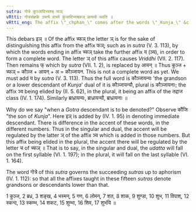 ```yaml
---
sutra: गोत्रे कुञ्जादिभ्यश्च् फञ्
vRtti: गोत्रसंज्ञके ऽपत्ये वाच्ये कुंजादिभ्यश्च्फञ् प्रत्ययो भवति ॥
vRtti_eng: The affix \"_chphan_\" comes after the words \"_Kunja_\" &c, when a remoter descendant (called _Gotra_) is to be denoted.
---
```

This debars इञ् ॥ Of the affix च्फञ् the letter ञ् is for the sake of distinguishing this affix from the affix फञ्; such as in _sutra_ (V. 3. 113), by which the words ending in affix च्फञ् take the further affix य (ञ्य), in order to form a complete word. The letter ञ् of this affix causes _Vriddhi_ (VII. 2. 117). Then remains फ् which by _sutra_ (VII. 1. 2), is replaced by आयन् ॥ Thus कुञ्ज + च्फञ् = कौञ्ज + आयन् + अ = कौञ्जायन. This is not a complete word as yet. We must add य by _sutra_ (V. 3. 113). Thus the full word is कौञ्जायन्यः 'the grandson or a lower descendant of _Kunja_' dual of it is कौञ्जायन्यौ, plural is कौञ्जायनाः; the affix ञ्य being elided by (II. 5. 62), in the plural, it being an affix of the तद्राज class (IV. 1. 174). Similarly ब्राध्रायन्यः, ब्राध्रायन्यौ, ब्राध्रायनाः ॥

Why do we say "when a _Gotra_ descendant is to be denoted?" Observe कौंजिः "the son of _Kunja_". Here इञ् is added by (IV. 1. 95) in denoting immediate descendant. There is difference in the accent of these words, in the different numbers. Thus in the singular and dual, the accent will be regulated by the latter ञ् of the affix ञ्य which is added in those numbers. But this affix being elided in the plural, the accent there will be regulated by the letter च of च्फञ् ॥ That is to say, in the singular and dual, the _udatta_ will fall on the first syllable (VI. 1. 197); in the plural, it will fall on the last syllable (VI. 1. 164).

The word गोत्रे of this _sutra_ governs the succeeding _sutras_ up to aphorism (IV. 1. 112): so that all the affixes taught in these fifteen _sutras_ denote grandsons or descendants lower than that.

1 कुञ्ज, 2 ब्रध्र, 3 शङ्ख, 4 भस्मन्, 5 गण, 6 लोमन्, 7 शत, 8 शाक, 9 शुण्डा, 10 शुभ, 11 विपाश्, 12 स्कन्द, 13 स्कम्भ, 14 शकट, 15 शुम्भा, 16 शिव, 17 शुभंयि ॥
